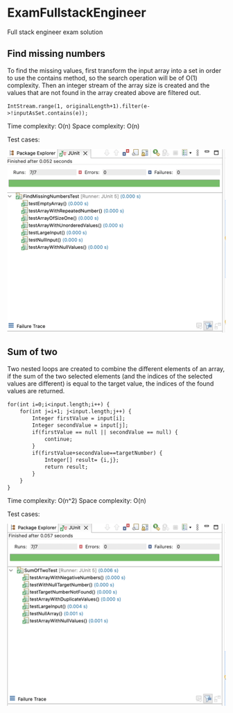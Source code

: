 # ExamFullstackEngineer

Full stack engineer exam solution

## Find missing numbers

To find the missing values, first transform the input array into a set in order to use the contains method, so the search operation will be of O(1) complexity.
Then an integer stream of the array size is created and the values that are not found in the array created above are filtered out.

```
IntStream.range(1, originalLength+1).filter(e->!inputAsSet.contains(e));
```

Time complexity: O(n)
Space complexity: O(n)

Test cases: 

![Alt text](resources/FindMissingNumbersTest.png "Find missing numbers test")


## Sum of two

Two nested loops are created to combine the different elements of an array, if the sum of the two selected elements (and the indices of the selected values are different) is equal to the target value, the indices of the found values are returned.

```
for(int i=0;i<input.length;i++) {
    for(int j=i+1; j<input.length;j++) {
        Integer firstValue = input[i];
        Integer secondValue = input[j];
        if(firstValue == null || secondValue == null) {
            continue;
        }
        if(firstValue+secondValue==targetNumber) {
            Integer[] result= {i,j};
            return result;
        }
    }
}
```

Time complexity: O(n^2)
Space complexity: O(n)

Test cases: 

![Alt text](resources/SumOfTwoTest.png "Sum of two test")


